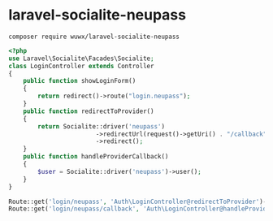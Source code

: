 # laravel-socialite-neupass

```composer require wuwx/laravel-socialite-neupass```

```php
<?php
use Laravel\Socialite\Facades\Socialite;
class LoginController extends Controller
{
    public function showLoginForm()
    {
        return redirect()->route("login.neupass");
    }
    public function redirectToProvider()
    {
        return Socialite::driver('neupass')
                        ->redirectUrl(request()->getUri() . "/callback")
                        ->redirect();
    }
    public function handleProviderCallback()
    {
        $user = Socialite::driver('neupass')->user();
    }
}
```

```php
Route::get('login/neupass', 'Auth\LoginController@redirectToProvider')->name("login.neupass");
Route::get('login/neupass/callback', 'Auth\LoginController@handleProviderCallback')->name("login.neupass.callback");
```
